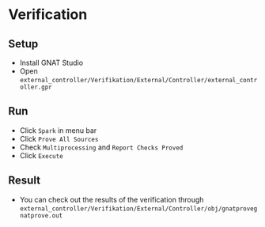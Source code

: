 # Verification
## Setup

- Install GNAT Studio
- Open `external_controller/Verifikation/External/Controller/external_controller.gpr`

## Run

- Click `Spark` in menu bar
- Click `Prove All Sources`
- Check `Multiprocessing` and `Report Checks Proved`
- Click `Execute`

## Result

- You can check out the results of the verification through  `external_controller/Verifikation/External/Controller/obj/gnatprovegnatprove.out`

